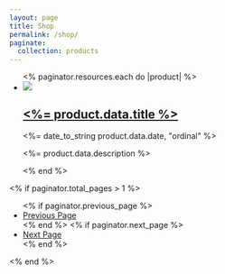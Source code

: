 ```yaml
---
layout: page
title: Shop
permalink: /shop/
paginate:
  collection: products
---
```


<ul class="grid" role="list">
  <% paginator.resources.each do |product| %>
  <li class="card border-2 flow overflow-hidden product">
    <img class="ar-image" src="<%= product.data.image || 'https://placehold.co/778x438?text=Hello+Ruby' %>">
    <h2>
      <a href="<%= product.relative_url %>"><%= product.data.title %></a>
    </h2>
    <p class="text-small"><%= date_to_string product.data.date, "ordinal" %></p>
    <p><%= product.data.description %></p>
  </li>
  <% end %>
</ul>

<% if paginator.total_pages > 1 %>

  <ul class="pagination">
    <% if paginator.previous_page %>
    <li>
      <a href="<%= paginator.previous_page_path %>">Previous Page</a>
    </li>
    <% end %>
    <% if paginator.next_page %>
    <li>
      <a href="<%= paginator.next_page_path %>">Next Page</a>
    </li>
    <% end %>
  </ul>
<% end %>
